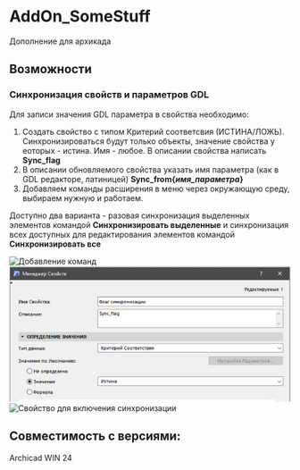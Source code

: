 # AddOn_SomeStuff
Дополнение для архикада
## Возможности

### Синхронизация свойств и параметров GDL
Для записи значения GDL параметра в свойства необходимо:
1. Создать свойство с типом Критерий соответсвия (ИСТИНА/ЛОЖЬ). Синхронизироваться будут только объекты, значение свойства у еоторых - истина. Имя - любое. В описании свойства написать **Sync_flag**
2. В описании обновляемого свойства указать имя параметра (как в GDL редакторе, латиницей) **Sync_from{*имя_параметра*}**
3. Добавляем команды расширения в меню через окружающую среду, выбираем нужную и работаем.

Доступно два варианта - разовая синхронизация выделенных элементов командой **Синхронизировать выделенные** и синхронизация всех доступных для редактирования элементов командой **Синхронизировать все**

![Добавление команд](https://github.com/kuvbur/AddOn_SomeStuff/blob/eb92a9237f55b3578305304b3a639ce7f15e3d3b/wiki/add1.PNG "Добавление команд")
![Синхронизация свойства](https://github.com/kuvbur/AddOn_SomeStuff/blob/eb92a9237f55b3578305304b3a639ce7f15e3d3b/wiki/add3.PNG  "Синхронизация свойства")
![Свойство для включения синхронизации](https://github.com/kuvbur/AddOn_SomeStuff/blob/eb92a9237f55b3578305304b3a639ce7f15e3d3b/wiki/add2.PNG  "Свойство для включения синхронизации")

## Совместимость с версиями:
Archicad WIN 24
